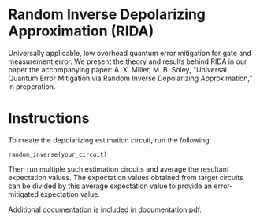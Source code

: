 # Random Inverse Depolarizing Approximation (RIDA)

Universally applicable, low overhead quantum error mitigation for gate and measurement error. We present the theory and results behind RIDA in our paper the accompanying paper: A. X. Miller, M. B. Soley, "Universal Quantum Error Mitigation via Random Inverse Depolarizing Approximation," in preperation.
 
 # Instructions
 
 To create the depolarizing estimation circuit, run the following:
 
 ```
random_inverse(your_circuit)
 ```
 Then run multiple such estimation circuits and average the resultant expectation values. The expectation values obtained from target circuits can be divided by this average expectation value to provide an error-mitigated expectation value.

 Additional documentation is included in documentation.pdf.
